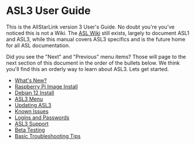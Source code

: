 # ASL3 User Guide

This is the AllStarLink version 3 User's Guide. No doubt you're you've noticed this is not a Wiki. The [ASL Wiki](https://wiki.allstarlink.org) still exists, largely to document ASL1 and ASL3, while this manual covers ASL3 specifics and is the future home for all ASL documentation.

Did you see the "Next" and "Previous" menu items? Those will page to the next section of this document in the order of the bullets below. We think you'll find this an orderly way to learn about ASL3.  Lets get started.

- [What's New?](whats-new.md)
- [Raspberry Pi Image Install](pi-detailed.md)
- [Debian 12 Install](install.md)
- [ASL3 Menu](menu.md)
- [Updating ASL3](updates.md)
- [Known Issues](known-issues-diffs.md)
- [Logins and Passwords](passwords.md)
- [ASL3 Support](support.md)
- [Beta Testing](betatest.md)
- [Basic Troubleshooting Tips](troubleshooting.md)
